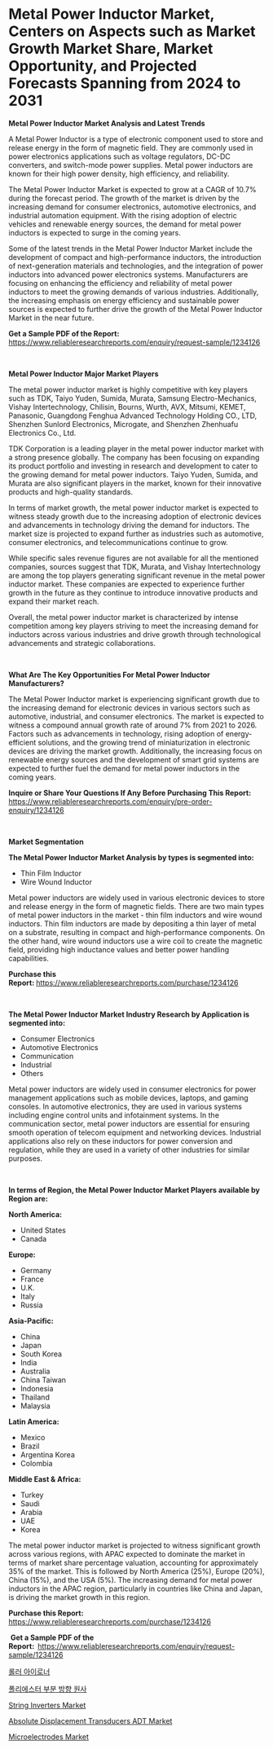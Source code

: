 <p><h1>Metal Power Inductor Market, Centers on Aspects such as Market Growth Market Share, Market Opportunity, and Projected Forecasts Spanning from 2024 to 2031</h1></p><p><strong>Metal Power Inductor Market Analysis and Latest Trends</strong></p>
<p><p>A Metal Power Inductor is a type of electronic component used to store and release energy in the form of magnetic field. They are commonly used in power electronics applications such as voltage regulators, DC-DC converters, and switch-mode power supplies. Metal power inductors are known for their high power density, high efficiency, and reliability.</p><p>The Metal Power Inductor Market is expected to grow at a CAGR of 10.7% during the forecast period. The growth of the market is driven by the increasing demand for consumer electronics, automotive electronics, and industrial automation equipment. With the rising adoption of electric vehicles and renewable energy sources, the demand for metal power inductors is expected to surge in the coming years.</p><p>Some of the latest trends in the Metal Power Inductor Market include the development of compact and high-performance inductors, the introduction of next-generation materials and technologies, and the integration of power inductors into advanced power electronics systems. Manufacturers are focusing on enhancing the efficiency and reliability of metal power inductors to meet the growing demands of various industries. Additionally, the increasing emphasis on energy efficiency and sustainable power sources is expected to further drive the growth of the Metal Power Inductor Market in the near future.</p></p>
<p><strong>Get a Sample PDF of the Report:&nbsp;</strong> <a href="https://www.reliableresearchreports.com/enquiry/request-sample/1234126">https://www.reliableresearchreports.com/enquiry/request-sample/1234126</a></p>
<p>&nbsp;</p>
<p><strong>Metal Power Inductor Major Market Players</strong></p>
<p><p>The metal power inductor market is highly competitive with key players such as TDK, Taiyo Yuden, Sumida, Murata, Samsung Electro-Mechanics, Vishay Intertechnology, Chilisin, Bourns, Wurth, AVX, Mitsumi, KEMET, Panasonic, Guangdong Fenghua Advanced Technology Holding CO., LTD, Shenzhen Sunlord Electronics, Microgate, and Shenzhen Zhenhuafu Electronics Co., Ltd.</p><p>TDK Corporation is a leading player in the metal power inductor market with a strong presence globally. The company has been focusing on expanding its product portfolio and investing in research and development to cater to the growing demand for metal power inductors. Taiyo Yuden, Sumida, and Murata are also significant players in the market, known for their innovative products and high-quality standards.</p><p>In terms of market growth, the metal power inductor market is expected to witness steady growth due to the increasing adoption of electronic devices and advancements in technology driving the demand for inductors. The market size is projected to expand further as industries such as automotive, consumer electronics, and telecommunications continue to grow.</p><p>While specific sales revenue figures are not available for all the mentioned companies, sources suggest that TDK, Murata, and Vishay Intertechnology are among the top players generating significant revenue in the metal power inductor market. These companies are expected to experience further growth in the future as they continue to introduce innovative products and expand their market reach.</p><p>Overall, the metal power inductor market is characterized by intense competition among key players striving to meet the increasing demand for inductors across various industries and drive growth through technological advancements and strategic collaborations.</p></p>
<p>&nbsp;</p>
<p><strong>What Are The Key Opportunities For Metal Power Inductor Manufacturers?</strong></p>
<p><p>The Metal Power Inductor market is experiencing significant growth due to the increasing demand for electronic devices in various sectors such as automotive, industrial, and consumer electronics. The market is expected to witness a compound annual growth rate of around 7% from 2021 to 2026. Factors such as advancements in technology, rising adoption of energy-efficient solutions, and the growing trend of miniaturization in electronic devices are driving the market growth. Additionally, the increasing focus on renewable energy sources and the development of smart grid systems are expected to further fuel the demand for metal power inductors in the coming years.</p></p>
<p><strong>Inquire or Share Your Questions If Any Before Purchasing This Report:</strong> <a href="https://www.reliableresearchreports.com/enquiry/pre-order-enquiry/1234126">https://www.reliableresearchreports.com/enquiry/pre-order-enquiry/1234126</a></p>
<p>&nbsp;</p>
<p><strong>Market Segmentation</strong></p>
<p><strong>The Metal Power Inductor Market Analysis by types is segmented into:</strong></p>
<p><ul><li>Thin Film Inductor</li><li>Wire Wound Inductor</li></ul></p>
<p><p>Metal power inductors are widely used in various electronic devices to store and release energy in the form of magnetic fields. There are two main types of metal power inductors in the market - thin film inductors and wire wound inductors. Thin film inductors are made by depositing a thin layer of metal on a substrate, resulting in compact and high-performance components. On the other hand, wire wound inductors use a wire coil to create the magnetic field, providing high inductance values and better power handling capabilities.</p></p>
<p><strong>Purchase this Report:&nbsp;</strong><a href="https://www.reliableresearchreports.com/purchase/1234126">https://www.reliableresearchreports.com/purchase/1234126</a></p>
<p>&nbsp;</p>
<p><strong>The Metal Power Inductor Market Industry Research by Application is segmented into:</strong></p>
<p><ul><li>Consumer Electronics</li><li>Automotive Electronics</li><li>Communication</li><li>Industrial</li><li>Others</li></ul></p>
<p><p>Metal power inductors are widely used in consumer electronics for power management applications such as mobile devices, laptops, and gaming consoles. In automotive electronics, they are used in various systems including engine control units and infotainment systems. In the communication sector, metal power inductors are essential for ensuring smooth operation of telecom equipment and networking devices. Industrial applications also rely on these inductors for power conversion and regulation, while they are used in a variety of other industries for similar purposes.</p></p>
<p>&nbsp;</p>
<p><strong>In terms of Region, the Metal Power Inductor Market Players available by Region are:</strong></p>
<p>
    <p> <strong> North America: </strong>
        <ul>
            <li>United States</li>
            <li>Canada</li>
        </ul>
        </p> 
    <p> <strong> Europe: </strong>
        <ul>
            <li>Germany</li>
            <li>France</li>
            <li>U.K.</li>
            <li>Italy</li>
            <li>Russia</li>
        </ul>
        </p> 
    <p> <strong> Asia-Pacific: </strong>
        <ul>
            <li>China</li>
            <li>Japan</li>
            <li>South Korea</li>
            <li>India</li>
            <li>Australia</li>
            <li>China Taiwan</li>
            <li>Indonesia</li>
            <li>Thailand</li>
            <li>Malaysia</li>
        </ul>
        </p> 
    <p> <strong> Latin America: </strong>
        <ul>
            <li>Mexico</li>
            <li>Brazil</li>
            <li>Argentina Korea</li>
            <li>Colombia</li>
        </ul>
        </p> 
    <p> <strong> Middle East & Africa: </strong>
        <ul>
            <li>Turkey</li>
            <li>Saudi</li>
            <li>Arabia</li>
            <li>UAE</li>
            <li>Korea</li>
        </ul>
    </p>
    </p>
<p><p>The metal power inductor market is projected to witness significant growth across various regions, with APAC expected to dominate the market in terms of market share percentage valuation, accounting for approximately 35% of the market. This is followed by North America (25%), Europe (20%), China (15%), and the USA (5%). The increasing demand for metal power inductors in the APAC region, particularly in countries like China and Japan, is driving the market growth in this region.</p></p>
<p><strong>Purchase this Report: </strong><a href="https://www.reliableresearchreports.com/purchase/1234126">https://www.reliableresearchreports.com/purchase/1234126</a></p>
<p>&nbsp;<strong>Get a Sample PDF of the Report:&nbsp;&nbsp;</strong><a href="https://www.reliableresearchreports.com/enquiry/request-sample/1234126">https://www.reliableresearchreports.com/enquiry/request-sample/1234126</a></p>
<p><strong></strong></p>
<p><p><a href="https://medium.com/@constantinvon/%EB%A1%A4%EB%9F%AC%EB%8B%A4%EB%A6%AC%EB%AF%B8-%EC%8B%9C%EC%9E%A5-%EC%A0%90%EC%9C%A0%EC%9C%A8-%EB%B3%80%ED%99%94-%EB%B0%8F-%EC%8B%9C%EC%9E%A5-%EC%84%B1%EC%9E%A5-%EB%8F%99%ED%96%A5-2024%EB%85%84-2031%EB%85%84-075b12e42880">롤러 아이로너</a></p><p><a href="https://github.com/vsoq0zknh59/Market-Research-Report-List-1/blob/main/343185510448.md">폴리에스터 부분 방향 원사</a></p><p><a href="https://github.com/timeliteaut/Market-Research-Report-List-2/blob/main/string-inverters-market.md">String Inverters Market</a></p><p><a href="https://medium.com/@darrensipes2023/absolute-displacement-transducers-adt-market-exploring-market-share-market-trends-and-future-25924decb1ac">Absolute Displacement Transducers ADT Market</a></p><p><a href="https://github.com/bobicer/Market-Research-Report-List-2/blob/main/microelectrodes-market.md">Microelectrodes Market</a></p></p>